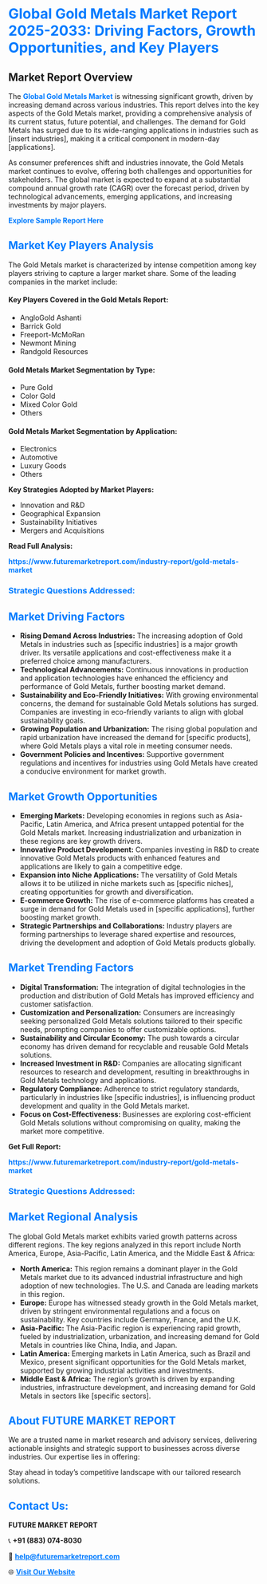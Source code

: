 <h1 style="color: #007BFF;">Global Gold Metals Market Report 2025-2033: Driving Factors, Growth Opportunities, and Key Players</h1>

<section id="overview">
<h2>Market Report Overview</h2>
<p>The <a href="https://www.futuremarketreport.com/industry-report/gold-metals-market" style="color: #007BFF; text-decoration: none;"><strong>Global Gold Metals Market</strong></a> is witnessing significant growth, driven by increasing demand across various industries. This report delves into the key aspects of the Gold Metals market, providing a comprehensive analysis of its current status, future potential, and challenges. The demand for Gold Metals has surged due to its wide-ranging applications in industries such as [insert industries], making it a critical component in modern-day [applications].</p>
<p>As consumer preferences shift and industries innovate, the Gold Metals market continues to evolve, offering both challenges and opportunities for stakeholders. The global market is expected to expand at a substantial compound annual growth rate (CAGR) over the forecast period, driven by technological advancements, emerging applications, and increasing investments by major players.</p>
</section>

<section id="overview">
<p><a href="https://www.futuremarketreport.com/request-sample/reportId=52905" style="color: #007BFF; text-decoration: none;"><strong>Explore Sample Report Here</strong></a></p>
</section>

<section id="key-players">
<h2 style="color: #007BFF;">Market Key Players Analysis</h2>
<p>The Gold Metals market is characterized by intense competition among key players striving to capture a larger market share. Some of the leading companies in the market include:</p>
<h4>Key Players Covered in the Gold Metals Report:</h4>
<ul><li>AngloGold Ashanti</li><li>Barrick Gold</li><li>Freeport-McMoRan</li><li>Newmont Mining</li><li>Randgold Resources</li></ul>
<h4>Gold Metals Market Segmentation by Type:</h4>
<ul><li>Pure Gold</li><li>Color Gold</li><li>Mixed Color Gold</li><li>Others</li></ul>

<h4>Gold Metals Market Segmentation by Application:</h4>
<ul><li>Electronics</li><li>Automotive</li><li>Luxury Goods</li><li>Others</li></ul>
<p><strong>Key Strategies Adopted by Market Players:</strong></p>
<ul>
<li>Innovation and R&D</li>
<li>Geographical Expansion</li>
<li>Sustainability Initiatives</li>
<li>Mergers and Acquisitions</li>
</ul>
</section>

<section>
<p><strong>Read Full Analysis: </strong></p><a href="https://www.futuremarketreport.com/industry-report/gold-metals-market" style="color: #007BFF; text-decoration: none;"><strong>https://www.futuremarketreport.com/industry-report/gold-metals-market</strong></a>
<h3 style="color: #007BFF;">Strategic Questions Addressed:</h3>
</section>

<section id="driving-factors">
<h2 style="color: #007BFF;">Market Driving Factors</h2>
<ul>
<li><strong>Rising Demand Across Industries:</strong> The increasing adoption of Gold Metals in industries such as [specific industries] is a major growth driver. Its versatile applications and cost-effectiveness make it a preferred choice among manufacturers.</li>
<li><strong>Technological Advancements:</strong> Continuous innovations in production and application technologies have enhanced the efficiency and performance of Gold Metals, further boosting market demand.</li>
<li><strong>Sustainability and Eco-Friendly Initiatives:</strong> With growing environmental concerns, the demand for sustainable Gold Metals solutions has surged. Companies are investing in eco-friendly variants to align with global sustainability goals.</li>
<li><strong>Growing Population and Urbanization:</strong> The rising global population and rapid urbanization have increased the demand for [specific products], where Gold Metals plays a vital role in meeting consumer needs.</li>
<li><strong>Government Policies and Incentives:</strong> Supportive government regulations and incentives for industries using Gold Metals have created a conducive environment for market growth.</li>
</ul>
</section>

<section id="growth-opportunities">
<h2 style="color: #007BFF;">Market Growth Opportunities</h2>
<ul>
<li><strong>Emerging Markets:</strong> Developing economies in regions such as Asia-Pacific, Latin America, and Africa present untapped potential for the Gold Metals market. Increasing industrialization and urbanization in these regions are key growth drivers.</li>
<li><strong>Innovative Product Development:</strong> Companies investing in R&D to create innovative Gold Metals products with enhanced features and applications are likely to gain a competitive edge.</li>
<li><strong>Expansion into Niche Applications:</strong> The versatility of Gold Metals allows it to be utilized in niche markets such as [specific niches], creating opportunities for growth and diversification.</li>
<li><strong>E-commerce Growth:</strong> The rise of e-commerce platforms has created a surge in demand for Gold Metals used in [specific applications], further boosting market growth.</li>
<li><strong>Strategic Partnerships and Collaborations:</strong> Industry players are forming partnerships to leverage shared expertise and resources, driving the development and adoption of Gold Metals products globally.</li>
</ul>
</section>

<section id="trending-factors">
<h2 style="color: #007BFF;">Market Trending Factors</h2>
<ul>
<li><strong>Digital Transformation:</strong> The integration of digital technologies in the production and distribution of Gold Metals has improved efficiency and customer satisfaction.</li>
<li><strong>Customization and Personalization:</strong> Consumers are increasingly seeking personalized Gold Metals solutions tailored to their specific needs, prompting companies to offer customizable options.</li>
<li><strong>Sustainability and Circular Economy:</strong> The push towards a circular economy has driven demand for recyclable and reusable Gold Metals solutions.</li>
<li><strong>Increased Investment in R&D:</strong> Companies are allocating significant resources to research and development, resulting in breakthroughs in Gold Metals technology and applications.</li>
<li><strong>Regulatory Compliance:</strong> Adherence to strict regulatory standards, particularly in industries like [specific industries], is influencing product development and quality in the Gold Metals market.</li>
<li><strong>Focus on Cost-Effectiveness:</strong> Businesses are exploring cost-efficient Gold Metals solutions without compromising on quality, making the market more competitive.</li>
</ul>
</section>

<section>
<p><strong>Get Full Report: </strong></p><a href="https://www.futuremarketreport.com/industry-report/gold-metals-market" style="color: #007BFF; text-decoration: none;"><strong>https://www.futuremarketreport.com/industry-report/gold-metals-market</strong></a>
<h3 style="color: #007BFF;">Strategic Questions Addressed:</h3>
</section>


<section id="regional-analysis">
<h2 style="color: #007BFF;">Market Regional Analysis</h2>
<p>The global Gold Metals market exhibits varied growth patterns across different regions. The key regions analyzed in this report include North America, Europe, Asia-Pacific, Latin America, and the Middle East & Africa:</p>
<ul>
<li><strong>North America:</strong> This region remains a dominant player in the Gold Metals market due to its advanced industrial infrastructure and high adoption of new technologies. The U.S. and Canada are leading markets in this region.</li>
<li><strong>Europe:</strong> Europe has witnessed steady growth in the Gold Metals market, driven by stringent environmental regulations and a focus on sustainability. Key countries include Germany, France, and the U.K.</li>
<li><strong>Asia-Pacific:</strong> The Asia-Pacific region is experiencing rapid growth, fueled by industrialization, urbanization, and increasing demand for Gold Metals in countries like China, India, and Japan.</li>
<li><strong>Latin America:</strong> Emerging markets in Latin America, such as Brazil and Mexico, present significant opportunities for the Gold Metals market, supported by growing industrial activities and investments.</li>
<li><strong>Middle East & Africa:</strong> The region’s growth is driven by expanding industries, infrastructure development, and increasing demand for Gold Metals in sectors like [specific sectors].</li>
</ul>
</section>

<footer>
<h2 style="color: #007BFF;">About FUTURE MARKET REPORT</h2>
<p>We are a trusted name in market research and advisory services, delivering actionable insights and strategic support to businesses across diverse industries. Our expertise lies in offering:</p>

<p>Stay ahead in today’s competitive landscape with our tailored research solutions.</p>

<h2 style="color: #007BFF;">Contact Us:</h2>
<p><strong>FUTURE MARKET REPORT</strong></p>
<p>📞 <strong>+91 (883) 074-8030</strong></p>
<p>📧 <strong><a href="mailto:help@futuremarketreport.com" style="color: #007BFF;">help@futuremarketreport.com</a></strong></p>
<p>🌐 <strong><a href="https://www.futuremarketreport.com/" style="color: #007BFF;">Visit Our Website</a></strong></p>
</footer>